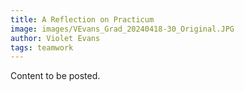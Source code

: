 ```yaml
---
title: A Reflection on Practicum
image: images/VEvans_Grad_20240418-30_Original.JPG
author: Violet Evans
tags: teamwork
---
```


Content to be posted.